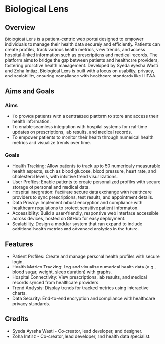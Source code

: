 # Biological Lens

## Overview

Biological Lens is a patient-centric web portal designed to empower individuals to manage their health data securely and efficiently. Patients can create profiles, track various health metrics, view trends, and access hospital-linked information such as prescriptions and medical records. The platform aims to bridge the gap between patients and healthcare providers, fostering proactive health management. Developed by Syeda Ayesha Wasti and Zoha Imtiaz, Biological Lens is built with a focus on usability, privacy, and scalability, ensuring compliance with healthcare standards like HIPAA.

## Aims and Goals
### Aims
- To provide patients with a centralized platform to store and access their health information.
- To enable seamless integration with hospital systems for real-time updates on prescriptions, lab results, and medical records.
- To empower patients to monitor their health through numerical health metrics and visualize trends over time.
### Goals
- Health Tracking: Allow patients to track up to 50 numerically measurable health aspects, such as blood glucose, blood pressure, heart rate, and cholesterol levels, with intuitive trend visualizations.
- User Profiles: Enable patients to create personalized profiles with secure storage of personal and medical data.
- Hospital Integration: Facilitate secure data exchange with healthcare providers to sync prescriptions, test results, and appointment details.
- Data Privacy: Implement robust encryption and compliance with healthcare regulations to protect sensitive patient information.
- Accessibility: Build a user-friendly, responsive web interface accessible across devices, hosted on GitHub for easy deployment.
- Scalability: Design a modular system that can expand to include additional health metrics and advanced analytics in the future.
## Features
- Patient Profiles: Create and manage personal health profiles with secure login.
- Health Metrics Tracking: Log and visualize numerical health data (e.g., blood sugar, weight, sleep duration) with graphs.
- Hospital Connectivity: View prescriptions, lab results, and medical records synced from healthcare providers.
- Trend Analysis: Display trends for tracked metrics using interactive charts.
- Data Security: End-to-end encryption and compliance with healthcare privacy standards.

## Credits
- Syeda Ayesha Wasti - Co-creator, lead developer, and designer.
- Zoha Imtiaz - Co-creator, lead developer, and health data specialist.
